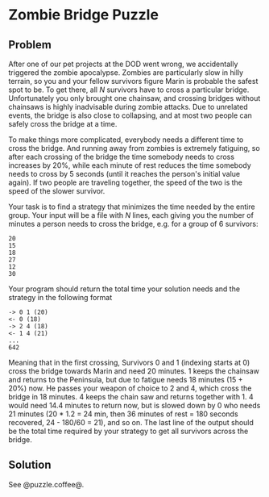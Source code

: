 # Zombie Bridge Puzzle

## Problem

After one of our pet projects at the DOD went wrong, we accidentally
triggered the zombie apocalypse. Zombies are particularly slow in
hilly terrain, so you and your fellow survivors figure Marin is
probable the safest spot to be. To get there, all _N_ survivors have to
cross a particular bridge. Unfortunately you only brought one
chainsaw, and crossing bridges without chainsaws is highly inadvisable
during zombie attacks. Due to unrelated events, the bridge is also
close to collapsing, and at most two people can safely cross the
bridge at a time.

To make things more complicated, everybody needs a different time to
cross the bridge. And running away from zombies is extremely
fatiguing, so after each crossing of the bridge the time somebody
needs to cross increases by 20%, while each minute of rest reduces the
time somebody needs to cross by 5 seconds (until it reaches the
person's initial value again). If two people are traveling together,
the speed of the two is the speed of the slower survivor.

Your task is to find a strategy that minimizes the time needed by the
entire group. Your input will be a file with _N_ lines, each giving you
the number of minutes a person needs to cross the bridge, e.g. for a
group of 6 survivors:

    20
    15
    18
    27
    12
    30

Your program should return the total time your solution needs and the
strategy in the following format

    -> 0 1 (20)
    <- 0 (18)
    -> 2 4 (18)
    <- 1 4 (21)
    ...
    642

Meaning that in the first crossing, Survivors 0 and 1 (indexing starts
at 0) cross the bridge towards Marin and need 20 minutes. 1 keeps the
chainsaw and returns to the Peninsula, but due to fatigue needs 18
minutes (15 + 20%) now. He passes your weapon of choice to 2 and 4,
which cross the bridge in 18 minutes. 4 keeps the chain saw and
returns together with 1. 4 would need 14.4 minutes to return now, but
is slowed down by 0 who needs 21 minutes (20 * 1.2 = 24 min, then 36
minutes of rest = 180 seconds recovered, 24 - 180/60 = 21), and so on.
The last line of the output should be the total time required by your
strategy to get all survivors across the bridge.

## Solution

See @puzzle.coffee@.